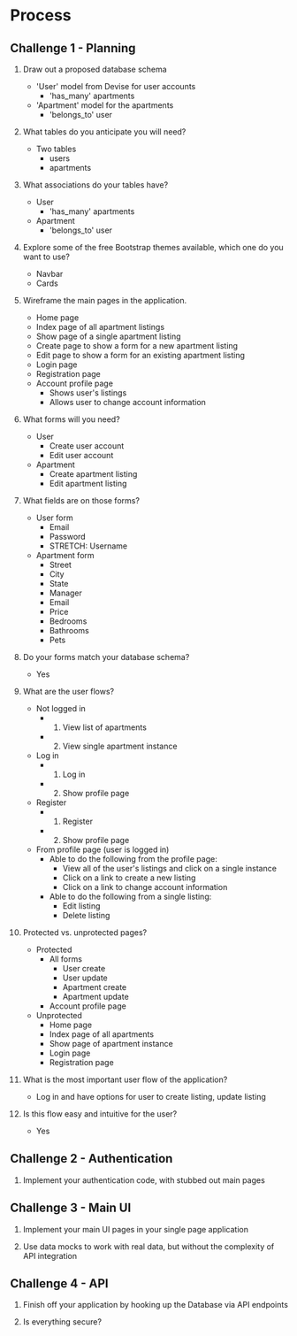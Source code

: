# Process

## Challenge 1 - Planning

1. Draw out a proposed database schema
    - 'User' model from Devise for user accounts
        - 'has_many' apartments
    - 'Apartment' model for the apartments
        - 'belongs_to' user

2. What tables do you anticipate you will need?
    - Two tables
        - users
        - apartments

3. What associations do your tables have?
    - User
        - 'has_many' apartments
    - Apartment
        - 'belongs_to' user

4. Explore some of the free Bootstrap themes available, which one do you want to use?
    - Navbar
    - Cards 

5. Wireframe the main pages in the application.
    - Home page
    - Index page of all apartment listings
    - Show page of a single apartment listing
    - Create page to show a form for a new apartment listing
    - Edit page to show a form for an existing apartment listing
    - Login page
    - Registration page
    - Account profile page
        - Shows user's listings
        - Allows user to change account information

6. What forms will you need?
    - User
        - Create user account
        - Edit user account
    - Apartment
        - Create apartment listing
        - Edit apartment listing

7. What fields are on those forms?
    - User form
        - Email
        - Password
        - STRETCH: Username
    - Apartment form
        - Street
        - City
        - State
        - Manager
        - Email
        - Price
        - Bedrooms
        - Bathrooms
        - Pets

8. Do your forms match your database schema?
    - Yes

9. What are the user flows?
    - Not logged in
        - 1) View list of apartments
        - 2) View single apartment instance
    - Log in
        - 1) Log in
        - 2) Show profile page
    - Register
        - 1) Register
        - 2) Show profile page
    - From profile page (user is logged in)
        - Able to do the following from the profile page:
            - View all of the user's listings and click on a single instance
            - Click on a link to create a new listing
            - Click on a link to change account information
        - Able to do the following from a single listing:
            - Edit listing
            - Delete listing

10. Protected vs. unprotected pages?
    - Protected
        - All forms
            - User create
            - User update
            - Apartment create
            - Apartment update
        - Account profile page
    - Unprotected
        - Home page
        - Index page of all apartments
        - Show page of apartment instance
        - Login page
        - Registration page

11. What is the most important user flow of the application?
    - Log in and have options for user to create listing, update listing

12. Is this flow easy and intuitive for the user?
    - Yes

## Challenge 2 - Authentication
    
1. Implement your authentication code, with stubbed out main pages

## Challenge 3 - Main UI

1. Implement your main UI pages in your single page application

2. Use data mocks to work with real data, but without the complexity of API integration

## Challenge 4 - API

1. Finish off your application by hooking up the Database via API endpoints

2. Is everything secure?
